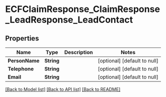 # ECFClaimResponse_ClaimResponse_LeadResponse_LeadContact
## Properties

| Name | Type | Description | Notes |
|------------ | ------------- | ------------- | -------------|
| **PersonName** | **String** |  | [optional] [default to null] |
| **Telephone** | **String** |  | [optional] [default to null] |
| **Email** | **String** |  | [optional] [default to null] |

[[Back to Model list]](../README.md#documentation-for-models) [[Back to API list]](../README.md#documentation-for-api-endpoints) [[Back to README]](../README.md)

